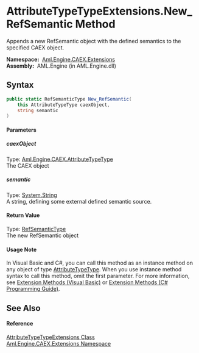 AttributeTypeTypeExtensions.New_RefSemantic Method
==================================================
Appends a new RefSemantic object with the defined semantics to the specified CAEX object.

  **Namespace:**  [Aml.Engine.CAEX.Extensions][1]  
  **Assembly:**  AML.Engine (in AML.Engine.dll)

Syntax
------

```csharp
public static RefSemanticType New_RefSemantic(
	this AttributeTypeType caexObject,
	string semantic
)
```

#### Parameters

##### *caexObject*
Type: [Aml.Engine.CAEX.AttributeTypeType][2]  
The CAEX object

##### *semantic*
Type: [System.String][3]  
A string, defining some external defined semantic source.

#### Return Value
Type: [RefSemanticType][4]  
The new RefSemantic object
#### Usage Note
In Visual Basic and C#, you can call this method as an instance method on any object of type [AttributeTypeType][2]. When you use instance method syntax to call this method, omit the first parameter. For more information, see [Extension Methods (Visual Basic)][5] or [Extension Methods (C# Programming Guide)][6].

See Also
--------

#### Reference
[AttributeTypeTypeExtensions Class][7]  
[Aml.Engine.CAEX.Extensions Namespace][1]  

[1]: ../README.md
[2]: ../../Aml.Engine.CAEX/AttributeTypeType/README.md
[3]: https://docs.microsoft.com/dotnet/api/system.string
[4]: ../../Aml.Engine.CAEX/RefSemanticType/README.md
[5]: https://docs.microsoft.com/dotnet/visual-basic/programming-guide/language-features/procedures/extension-methods
[6]: https://docs.microsoft.com/dotnet/csharp/programming-guide/classes-and-structs/extension-methods
[7]: README.md
[8]: https://www.automationml.org
[9]: ../../icons/logoShade.png